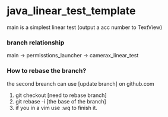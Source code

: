 # java_linear_test_template

main is a simplest linear test (output a acc number to TextView)


### branch relationship

main -> permisstions_launcher -> camerax_linear_test


### How to rebase the branch?

the second breanch can use [update branch] on github.com 

1. git checkout [need to rebase branch]
2. git rebase -i [the base of the branch]
3. if you in a vim use :wq to finish it.
